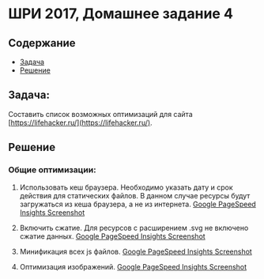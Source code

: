 # ШРИ 2017, Домашнее задание 4

## Содержание

- [Задача](#Задача)
- [Решение](#Решение)

## Задача:
Составить список возможных оптимизаций для сайта [https://lifehacker.ru/](https://lifehacker.ru/).

## Решение

### Общие оптимизации:

1. Использовать кеш браузера. Необходимо указать дату и срок действия для статических файлов. В данном случае ресурсы будут загружаться из кеша браузера, а не из интернета. [Google PageSpeed Insights Screenshot](/screenshots/cache.png?raw=true) 

2. Включить сжатие. Для ресурсов с расширением .svg не включено сжатие данных. [Google PageSpeed Insights Screenshot](/screenshots/gzip.png?raw=true)

3. Минификация всех js файлов. [Google PageSpeed Insights Screenshot](/screenshots/jsmin.png?raw=true)

4. Оптимизация изображений. [Google PageSpeed Insights Screenshot](/screenshots/imgmin.png?raw=true)